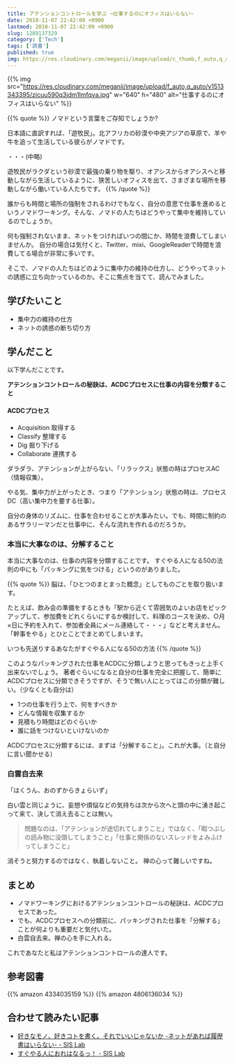 ```yaml
---
title: アテンションコントロールを学ぶ ~仕事するのにオフィスはいらない~
date: 2010-11-07 22:42:09 +0900
lastmod: 2010-11-07 22:42:09 +0900
slug: 1289137329
category: ['Tech']
tags: ['読書']
published: true
img: https://res.cloudinary.com/meganii/image/upload/c_thumb,f_auto,q_auto,w_50/v1513343395/zicuu590q3jdm1lmfqva.jpg
---
```


{{% img src="https://res.cloudinary.com/meganii/image/upload/f_auto,q_auto/v1513343395/zicuu590q3jdm1lmfqva.jpg" w="640" h="480" alt="仕事するのにオフィスはいらない" %}}


{{% quote %}}
ノマドという言葉をご存知でしょうか?

日本語に直訳すれば、「遊牧民」。北アフリカの砂漠や中央アジアの草原で、羊や牛を追って生活している彼らがノマドです。

・・・(中略)

遊牧民がラクダという砂漠で最強の乗り物を駆り、オアシスからオアシスへと移動しながら生活しているように、狭苦しいオフィスを出て、さまざまな場所を移動しながら働いている人たちです。
{{% /quote %}}


誰からも時間と場所の強制をされるわけでもなく、自分の意思で仕事を進めるというノマドワーキング。そんな、ノマドの人たちはどうやって集中を維持しているのでしょうか。

何も強制されないまま、ネットをつければいつの間にか、時間を浪費してしまいませんか。
自分の場合は気付くと、Twitter、mixi、GoogleReaderで時間を浪費してる場合が非常に多いです。

そこで、ノマドの人たちはどのように集中力の維持の仕方し、どうやってネットの誘惑に立ち向かっているのか。そこに焦点を当てて、読んでみました。

## 学びたいこと

- 集中力の維持の仕方
- ネットの誘惑の断ち切り方


## 学んだこと

以下学んだことです。

**アテンションコントロールの秘訣は、ACDCプロセスに仕事の内容を分類すること**

#### ACDCプロセス

- Acquisition 取得する
- Classify 整理する
- Dig 掘り下げる
- Collaborate 連携する

ダラダラ、アテンションが上がらない、「リラックス」状態の時はプロセスAC（情報収集）。

やる気、集中力が上がったとき、つまり「アテンション」状態の時は、プロセスDC（高い集中力を要する仕事）。

自分の身体のリズムに、仕事を合わせることが大事みたい。でも、時間に制約のあるサラリーマンだと仕事中に、そんな流れを作れるのだろうか。


### 本当に大事なのは、分解すること

本当に大事なのは、仕事の内容を分類することです。
すぐやる人になる50の法則の中にも「パッキングに気をつける」というのがありました。

{{% quote %}}
脳は、「ひとつのまとまった概念」としてものごとを取り扱います。

たとえば、飲み会の準備をするときも「駅から近くて雰囲気のよいお店をピックアップして、参加費をどれくらいにするか検討して、料理のコースを決め、○月×日に予約を入れて、参加者全員にメール連絡して・・・」などと考えません。「幹事をやる」とひとことでまとめてしまいます。

いつも先送りするあなたがすぐやる人になる50の方法
{{% /quote %}}


このようなパッキングされた仕事をACDCに分類しようと思ってもきっと上手く出来ないでしょう。
著者ぐらいになると自分の仕事を完全に把握して、簡単にACDCプロセスに分類できそうですが、そうで無い人にとってはこの分類が難しい。（少なくとも自分は）


- 1つの仕事を行う上で、何をすべきか
- どんな情報を収集するか
- 見積もり時間はどのぐらいか
- 誰に話をつけないといけないのか

ACDCプロセスに分類するには、まずは「分解すること」。これが大事。（と自分に言い聞かせる）


### 白雲自去来

「はくうん、おのずからきょらいず」

白い雲と同じように、妄想や煩悩などの気持ちは次から次へと頭の中に湧き起こって来て、決して消え去ることは無い。

> 問題なのは、「アテンションが途切れてしまうこと」ではなく、「暇つぶしの読み物に没頭してしまうこと」「仕事と関係のないスレッドをよみふけってしまうこと」

消そうと努力するのではなく、執着しないこと。
禅の心って難しいですね。


## まとめ
    
- ノマドワーキングにおけるアテンションコントロールの秘訣は、ACDCプロセスであった。
- でも、ACDCプロセスへの分類前に、パッキングされた仕事を「分解する」ことが何よりも重要だと気付いた。
- 白雲自去来。禅の心を手に入れる。


これであなたと私はアテンションコントロールの達人です。



## 参考図書

{{% amazon 4334035159 %}}
{{% amazon 4806136034 %}}


## 合わせて読みたい記事

- [好きなモノ、好きコトを書く。それでいいじゃないか \-ネットがあれば履歴書はいらない\- \- SIS Lab](https://www.meganii.com/blog/2010/10/28/1288268248/)
- [すぐやる人におれはなるっ！ \- SIS Lab](https://www.meganii.com/blog/2010/08/17/1282050554/)
